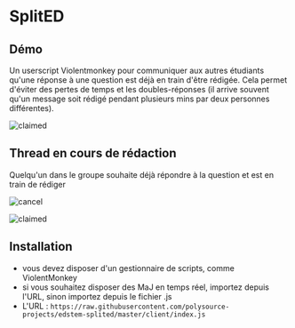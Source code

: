 # SplitED

## Démo

Un userscript Violentmonkey pour communiquer aux autres étudiants qu'une réponse à une question est déjà en train d'être rédigée.
Cela permet d'éviter des pertes de temps et les doubles-réponses (il arrive souvent qu'un message soit rédigé pendant plusieurs mins par deux personnes différentes).

![claimed](./unclaimed.png)

## Thread en cours de rédaction

Quelqu'un dans le groupe souhaite déjà répondre à la question et est en train de rédiger

![cancel](./cancel.png)

![claimed](./claimed.png)

## Installation

* vous devez disposer d'un gestionnaire de scripts, comme ViolentMonkey
* si vous souhaitez disposer des MaJ en temps réel, importez depuis l'URL, sinon importez depuis le fichier .js
* L'URL : `https://raw.githubusercontent.com/polysource-projects/edstem-splited/master/client/index.js`
